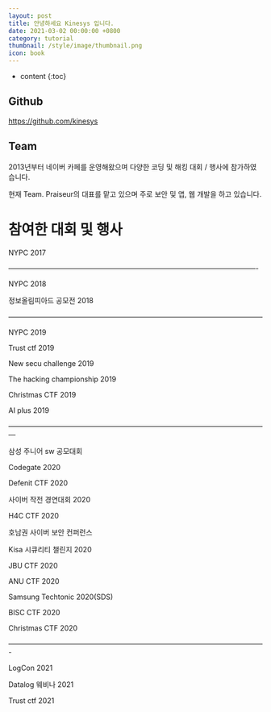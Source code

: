 ```yaml
---
layout: post
title: 안녕하세요 Kinesys 입니다.
date: 2021-03-02 00:00:00 +0800
category: tutorial
thumbnail: /style/image/thumbnail.png
icon: book
---
```



* content
{:toc}

## Github

https://github.com/kinesys

## Team

2013년부터 네이버 카페를 운영해왔으며 다양한 코딩 및 해킹 대회 / 행사에 참가하였습니다.

현재 Team. Praiseur의 대표를 맡고 있으며 주로 보안 및 앱, 웹 개발을 하고 있습니다.

# 참여한 대회 및 행사

NYPC 2017

———————————————————————————————————-

NYPC 2018

정보올림피아드 공모전 2018

————————————————————————————————————

NYPC 2019

Trust ctf 2019

New secu challenge 2019

The hacking championship 2019

Christmas CTF 2019

AI plus 2019

—————————————————————————————————————

삼성 주니어 sw 공모대회

Codegate 2020

Defenit CTF 2020

사이버 작전 경연대회 2020

H4C CTF 2020

호남권 사이버 보안 컨퍼런스

Kisa 시큐리티 챌린지 2020

JBU CTF 2020

ANU CTF 2020

Samsung Techtonic 2020(SDS)

BISC CTF 2020

Christmas CTF 2020

————————————————————————————————————-

LogCon 2021

Datalog 웨비나 2021

Trust ctf 2021


